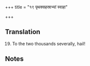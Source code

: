 +++
title = "१९ पृथक्सहस्राभ्यां स्वाहा"

+++
## Translation
19. To the two thousands severally, hail!

## Notes


